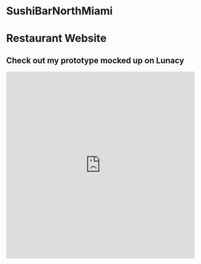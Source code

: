 # SushiBarNorthMiami
<h1>Restaurant Website</h1>
<h2>Check out my prototype mocked up on Lunacy</h2>
<embed width="100%" height="500" src="http://api-lunacy.icons8.com/api/assets/3dafe635-4af5-4a9d-8f92-b48ec7d31ca9/restaurantproto.pdf" type="application/pdf"/>